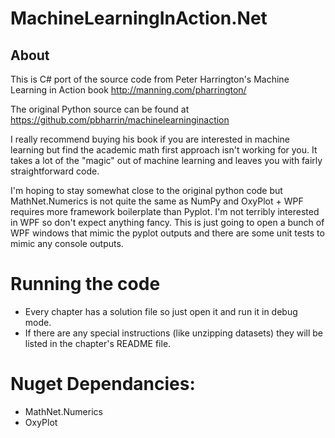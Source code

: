 # MachineLearningInAction.Net

## About

This is C# port of the source code from Peter Harrington's Machine Learning in Action book http://manning.com/pharrington/

The original Python source can be found at https://github.com/pbharrin/machinelearninginaction

I really recommend buying his book if you are interested in machine learning but find the academic math first approach isn't working for you.  It takes a lot of the "magic" out of machine learning and leaves you with fairly straightforward code.   

I'm hoping to stay somewhat close to the original python code but MathNet.Numerics is not quite the same as NumPy and OxyPlot + WPF requires more framework boilerplate than Pyplot.  I'm not terribly interested in WPF so don't expect anything fancy.  This is just going to open a bunch of WPF windows that mimic the pyplot outputs and there are some unit tests to mimic any console outputs.

# Running the code

- Every chapter has a solution file so just open it and run it in debug mode.  
- If there are any special instructions (like unzipping datasets) they will be listed in the chapter's README file.

# Nuget Dependancies:
- MathNet.Numerics
- OxyPlot